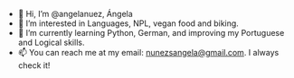 - 👋 Hi, I’m @angelanuez, Ángela
- 👀 I’m interested in Languages, NPL, vegan food and biking.
- 🌱 I’m currently learning Python, German, and improving my Portuguese and Logical skills.
- 📫 You can reach me at my email: nunezsangela@gmail.com. I always check it! 

